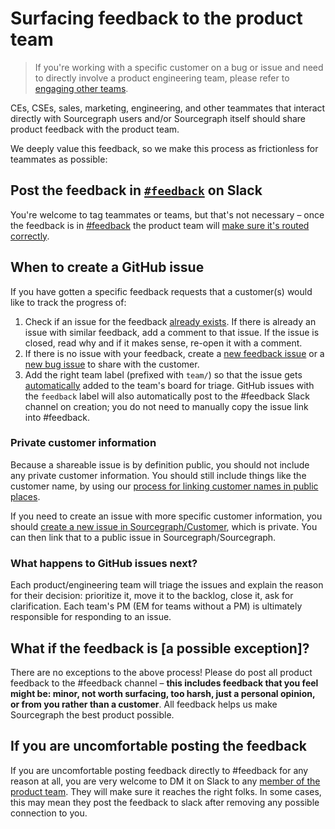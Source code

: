 # Surfacing feedback to the product team

> If you're working with a specific customer on a bug or issue and need to directly involve a product engineering team, please refer to [engaging other teams](../support/engaging-other-teams.md).

CEs, CSEs, sales, marketing, engineering, and other teammates that interact directly with Sourcegraph users and/or Sourcegraph itself should share product feedback with the product team.

We deeply value this feedback, so we make this process as frictionless for teammates as possible:

## Post the feedback in [`#feedback`](https://sourcegraph.slack.com/archives/C0W2E592M) on Slack

You're welcome to tag teammates or teams, but that's not necessary – once the feedback is in [#feedback](https://sourcegraph.slack.com/archives/C0W2E592M) the product team will [make sure it's routed correctly](product_management/responding_to_user_feedback.md#slack-feedback-channel).

## When to create a GitHub issue

If you have gotten a specific feedback requests that a customer(s) would like to track the progress of:

1. Check if an issue for the feedback [already exists](https://github.com/sourcegraph/sourcegraph/issues?q=is%3Aissue). If there is already an issue with similar feedback, add a comment to that issue. If the issue is closed, read why and if it makes sense, re-open it with a comment.
2. If there is no issue with your feedback, create a [new feedback issue](https://github.com/sourcegraph/sourcegraph/issues/new?assignees=&labels=feedback&template=customer_feedback.md&title=) or a [new bug issue](https://github.com/sourcegraph/sourcegraph/issues/new?assignees=&labels=&template=bug_report.md&title=) to share with the customer.
3. Add the right team label (prefixed with `team/`) so that the issue gets [automatically](https://github.com/sourcegraph/sourcegraph/blob/main/.github/workflows/label-move.yml) added to the team's board for triage. GitHub issues with the `feedback` label will also automatically post to the #feedback Slack channel on creation; you do not need to manually copy the issue link into #feedback.

### Private customer information

Because a shareable issue is by definition public, you should not include any private customer information. You should still include things like the customer name, by using our [process for linking customer names in public places](../ops/bizops/customer_ops_tools.md#linking-to-customer-or-prospect-names-in-public-places).

If you need to create an issue with more specific customer information, you should [create a new issue in Sourcegraph/Customer](https://github.com/sourcegraph/customer/issues/new/choose), which is private. You can then link that to a public issue in Sourcegraph/Sourcegraph.

### What happens to GitHub issues next?

Each product/engineering team will triage the issues and explain the reason for their decision: prioritize it, move it to the backlog, close it, ask for clarification. Each team's PM (EM for teams without a PM) is ultimately responsible for responding to an issue.

## What if the feedback is [a possible exception]?

There are no exceptions to the above process! Please do post all product feedback to the #feedback channel – **this includes feedback that you feel might be: minor, not worth surfacing, too harsh, just a personal opinion, or from you rather than a customer**. All feedback helps us make Sourcegraph the best product possible.

## If you are uncomfortable posting the feedback

If you are uncomfortable posting feedback directly to #feedback for any reason at all, you are very welcome to DM it on Slack to any [member of the product team](index.md#members). They will make sure it reaches the right folks. In some cases, this may mean they post the feedback to slack after removing any possible connection to you.
